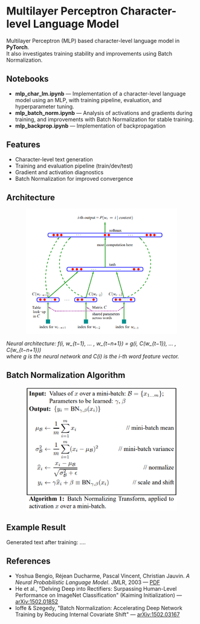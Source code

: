 # Multilayer Perceptron Character-level Language Model

Multilayer Perceptron (MLP) based character-level language model in **PyTorch**.  
It also investigates training stability and improvements using Batch Normalization.

## Notebooks
- **mlp_char_lm.ipynb** — Implementation of a character-level language model using an MLP, with training pipeline, evaluation, and hyperparameter tuning.  
- **mlp_batch_norm.ipynb** — Analysis of activations and gradients during training, and improvements with Batch Normalization for stable training.
- **mlp_backprop.ipynb** — Implementation of backpropagation

## Features
- Character-level text generation  
- Training and evaluation pipeline (train/dev/test)  
- Gradient and activation diagnostics  
- Batch Normalization for improved convergence

## Architecture

<p align="center">
  <img src="images/architecture.png" alt="Neural architecture" width="400"/>
</p>


*Neural architecture: f(i, w_{t−1}, … , w_{t−n+1}) = g(i, C(w_{t−1}), … , C(w_{t−n+1}))  
where g is the neural network and C(i) is the i-th word feature vector.*


## Batch Normalization Algorithm

<p align="center">
  <img src="images/bnalgo.png" alt="Batch Normalization Algorithm" width="400"/>
</p>


## Example Result
Generated text after training:
....




## References
- Yoshua Bengio, Réjean Ducharme, Pascal Vincent, Christian Jauvin. *A Neural Probabilistic Language Model*. JMLR, 2003 — [PDF](https://www.jmlr.org/papers/volume3/bengio03a/bengio03a.pdf)
- He et al., "Delving Deep into Rectifiers: Surpassing Human-Level Performance on ImageNet Classification" (Kaiming Initialization) — [arXiv:1502.01852](https://arxiv.org/abs/1502.01852)  
- Ioffe & Szegedy, "Batch Normalization: Accelerating Deep Network Training by Reducing Internal Covariate Shift" — [arXiv:1502.03167](https://arxiv.org/abs/1502.03167)  
